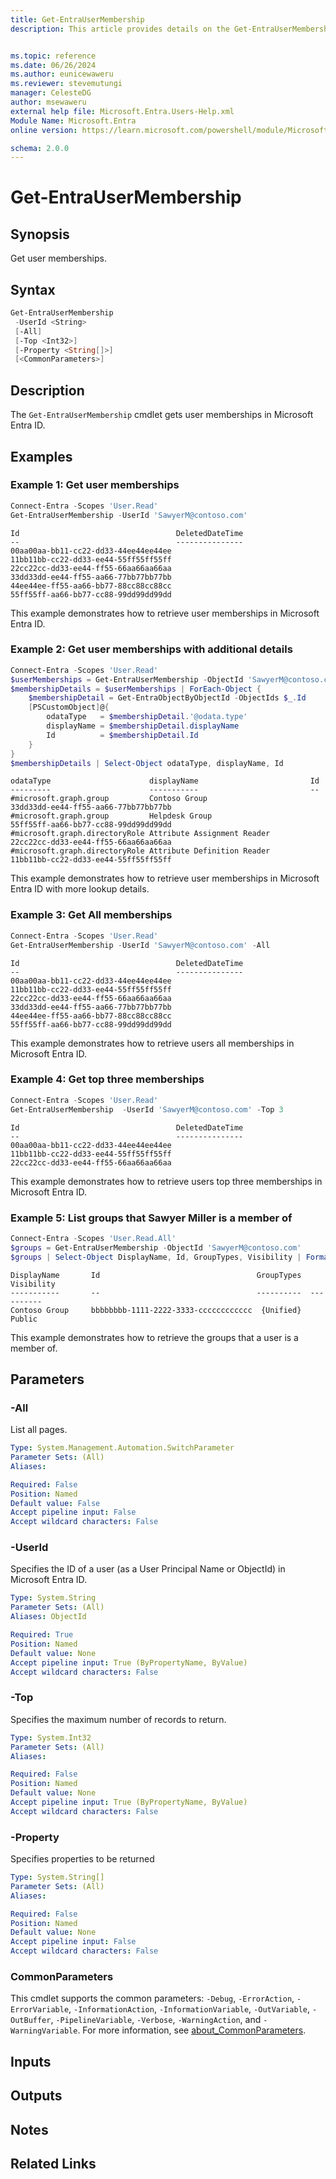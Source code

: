```yaml
---
title: Get-EntraUserMembership
description: This article provides details on the Get-EntraUserMembership command.


ms.topic: reference
ms.date: 06/26/2024
ms.author: eunicewaweru
ms.reviewer: stevemutungi
manager: CelesteDG
author: msewaweru
external help file: Microsoft.Entra.Users-Help.xml
Module Name: Microsoft.Entra
online version: https://learn.microsoft.com/powershell/module/Microsoft.Entra/Get-EntraUserMembership

schema: 2.0.0
---
```


# Get-EntraUserMembership

## Synopsis

Get user memberships.

## Syntax

```powershell
Get-EntraUserMembership
 -UserId <String>
 [-All]
 [-Top <Int32>]
 [-Property <String[]>]
 [<CommonParameters>]
```

## Description

The `Get-EntraUserMembership` cmdlet gets user memberships in Microsoft Entra ID.

## Examples

### Example 1: Get user memberships

```powershell
Connect-Entra -Scopes 'User.Read'
Get-EntraUserMembership -UserId 'SawyerM@contoso.com'
```

```Output
Id                                   DeletedDateTime
--                                   ---------------
00aa00aa-bb11-cc22-dd33-44ee44ee44ee
11bb11bb-cc22-dd33-ee44-55ff55ff55ff
22cc22cc-dd33-ee44-ff55-66aa66aa66aa
33dd33dd-ee44-ff55-aa66-77bb77bb77bb
44ee44ee-ff55-aa66-bb77-88cc88cc88cc
55ff55ff-aa66-bb77-cc88-99dd99dd99dd
```

This example demonstrates how to retrieve user memberships in Microsoft Entra ID.

### Example 2: Get user memberships with additional details

```powershell
Connect-Entra -Scopes 'User.Read'
$userMemberships = Get-EntraUserMembership -ObjectId 'SawyerM@contoso.com'
$membershipDetails = $userMemberships | ForEach-Object {
    $membershipDetail = Get-EntraObjectByObjectId -ObjectIds $_.Id
    [PSCustomObject]@{
        odataType   = $membershipDetail.'@odata.type'
        displayName = $membershipDetail.displayName
        Id          = $membershipDetail.Id
    }
}
$membershipDetails | Select-Object odataType, displayName, Id
```

```Output
odataType                      displayName                         Id
---------                      -----------                         --
#microsoft.graph.group         Contoso Group                       33dd33dd-ee44-ff55-aa66-77bb77bb77bb
#microsoft.graph.group         Helpdesk Group                      55ff55ff-aa66-bb77-cc88-99dd99dd99dd
#microsoft.graph.directoryRole Attribute Assignment Reader         22cc22cc-dd33-ee44-ff55-66aa66aa66aa
#microsoft.graph.directoryRole Attribute Definition Reader         11bb11bb-cc22-dd33-ee44-55ff55ff55ff
```

This example demonstrates how to retrieve user memberships in Microsoft Entra ID with more lookup details.

### Example 3: Get All memberships

```powershell
Connect-Entra -Scopes 'User.Read'
Get-EntraUserMembership -UserId 'SawyerM@contoso.com' -All
```

```Output
Id                                   DeletedDateTime
--                                   ---------------
00aa00aa-bb11-cc22-dd33-44ee44ee44ee
11bb11bb-cc22-dd33-ee44-55ff55ff55ff
22cc22cc-dd33-ee44-ff55-66aa66aa66aa
33dd33dd-ee44-ff55-aa66-77bb77bb77bb
44ee44ee-ff55-aa66-bb77-88cc88cc88cc
55ff55ff-aa66-bb77-cc88-99dd99dd99dd
```

This example demonstrates how to retrieve users all memberships in Microsoft Entra ID.

### Example 4: Get top three memberships

```powershell
Connect-Entra -Scopes 'User.Read'
Get-EntraUserMembership  -UserId 'SawyerM@contoso.com' -Top 3
```

```Output
Id                                   DeletedDateTime
--                                   ---------------
00aa00aa-bb11-cc22-dd33-44ee44ee44ee
11bb11bb-cc22-dd33-ee44-55ff55ff55ff
22cc22cc-dd33-ee44-ff55-66aa66aa66aa
```

This example demonstrates how to retrieve users top three memberships in Microsoft Entra ID.

### Example 5: List groups that Sawyer Miller is a member of

```powershell
Connect-Entra -Scopes 'User.Read.All'
$groups = Get-EntraUserMembership -ObjectId 'SawyerM@contoso.com'
$groups | Select-Object DisplayName, Id, GroupTypes, Visibility | Format-Table -AutoSize
```

```Output
DisplayName       Id                                   GroupTypes  Visibility
-----------       --                                   ----------  ----------
Contoso Group     bbbbbbbb-1111-2222-3333-cccccccccccc  {Unified}  Public
```

This example demonstrates how to retrieve the groups that a user is a member of.

## Parameters

### -All

List all pages.

```yaml
Type: System.Management.Automation.SwitchParameter
Parameter Sets: (All)
Aliases:

Required: False
Position: Named
Default value: False
Accept pipeline input: False
Accept wildcard characters: False
```

### -UserId

Specifies the ID of a user (as a User Principal Name or ObjectId) in Microsoft Entra ID.

```yaml
Type: System.String
Parameter Sets: (All)
Aliases: ObjectId

Required: True
Position: Named
Default value: None
Accept pipeline input: True (ByPropertyName, ByValue)
Accept wildcard characters: False
```

### -Top

Specifies the maximum number of records to return.

```yaml
Type: System.Int32
Parameter Sets: (All)
Aliases:

Required: False
Position: Named
Default value: None
Accept pipeline input: True (ByPropertyName, ByValue)
Accept wildcard characters: False
```

### -Property

Specifies properties to be returned

```yaml
Type: System.String[]
Parameter Sets: (All)
Aliases:

Required: False
Position: Named
Default value: None
Accept pipeline input: False
Accept wildcard characters: False
```

### CommonParameters

This cmdlet supports the common parameters: `-Debug`, `-ErrorAction`, `-ErrorVariable`, `-InformationAction`, `-InformationVariable`, `-OutVariable`, `-OutBuffer`, `-PipelineVariable`, `-Verbose`, `-WarningAction`, and `-WarningVariable`. For more information, see [about_CommonParameters](https://go.microsoft.com/fwlink/?LinkID=113216).

## Inputs

## Outputs

## Notes

## Related Links
